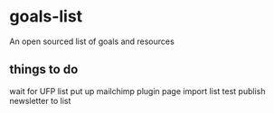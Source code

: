 # goals-list
An open sourced list of goals and resources

## things to do
wait for UFP list
put up mailchimp plugin page
import list
test
publish newsletter to list
